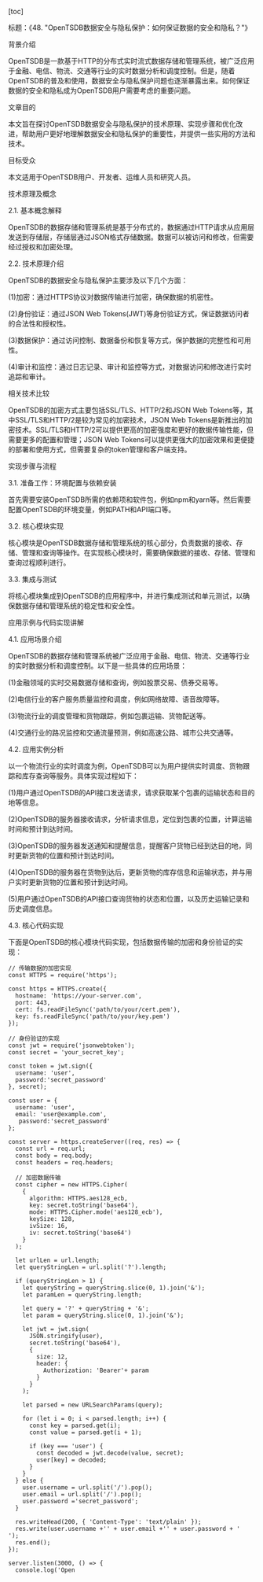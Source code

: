 
[toc]                    
                
                
标题：《48. "OpenTSDB数据安全与隐私保护：如何保证数据的安全和隐私？"》

背景介绍

OpenTSDB是一款基于HTTP的分布式实时流式数据存储和管理系统，被广泛应用于金融、电信、物流、交通等行业的实时数据分析和调度控制。但是，随着OpenTSDB的普及和使用，数据安全与隐私保护问题也逐渐暴露出来。如何保证数据的安全和隐私成为OpenTSDB用户需要考虑的重要问题。

文章目的

本文旨在探讨OpenTSDB数据安全与隐私保护的技术原理、实现步骤和优化改进，帮助用户更好地理解数据安全和隐私保护的重要性，并提供一些实用的方法和技术。

目标受众

本文适用于OpenTSDB用户、开发者、运维人员和研究人员。

技术原理及概念

2.1. 基本概念解释

OpenTSDB的数据存储和管理系统是基于分布式的，数据通过HTTP请求从应用层发送到存储层，存储层通过JSON格式存储数据。数据可以被访问和修改，但需要经过授权和加密处理。

2.2. 技术原理介绍

OpenTSDB的数据安全与隐私保护主要涉及以下几个方面：

(1)加密：通过HTTPS协议对数据传输进行加密，确保数据的机密性。

(2)身份验证：通过JSON Web Tokens(JWT)等身份验证方式，保证数据访问者的合法性和授权性。

(3)数据保护：通过访问控制、数据备份和恢复等方式，保护数据的完整性和可用性。

(4)审计和监控：通过日志记录、审计和监控等方式，对数据访问和修改进行实时追踪和审计。

相关技术比较

OpenTSDB的加密方式主要包括SSL/TLS、HTTP/2和JSON Web Tokens等，其中SSL/TLS和HTTP/2是较为常见的加密技术，JSON Web Tokens是新推出的加密技术。SSL/TLS和HTTP/2可以提供更高的加密强度和更好的数据传输性能，但需要更多的配置和管理；JSON Web Tokens可以提供更强大的加密效果和更便捷的部署和使用方式，但需要复杂的token管理和客户端支持。

实现步骤与流程

3.1. 准备工作：环境配置与依赖安装

首先需要安装OpenTSDB所需的依赖项和软件包，例如npm和yarn等。然后需要配置OpenTSDB的环境变量，例如PATH和API端口等。

3.2. 核心模块实现

核心模块是OpenTSDB数据存储和管理系统的核心部分，负责数据的接收、存储、管理和查询等操作。在实现核心模块时，需要确保数据的接收、存储、管理和查询过程顺利进行。

3.3. 集成与测试

将核心模块集成到OpenTSDB的应用程序中，并进行集成测试和单元测试，以确保数据存储和管理系统的稳定性和安全性。

应用示例与代码实现讲解

4.1. 应用场景介绍

OpenTSDB的数据存储和管理系统被广泛应用于金融、电信、物流、交通等行业的实时数据分析和调度控制。以下是一些具体的应用场景：

(1)金融领域的实时交易数据存储和查询，例如股票交易、债券交易等。

(2)电信行业的客户服务质量监控和调度，例如网络故障、语音故障等。

(3)物流行业的调度管理和货物跟踪，例如包裹运输、货物配送等。

(4)交通行业的路况监控和交通流量预测，例如高速公路、城市公共交通等。

4.2. 应用实例分析

以一个物流行业的实时调度为例，OpenTSDB可以为用户提供实时调度、货物跟踪和库存查询等服务。具体实现过程如下：

(1)用户通过OpenTSDB的API接口发送请求，请求获取某个包裹的运输状态和目的地等信息。

(2)OpenTSDB的服务器接收请求，分析请求信息，定位到包裹的位置，计算运输时间和预计到达时间。

(3)OpenTSDB的服务器发送通知和提醒信息，提醒客户货物已经到达目的地，同时更新货物的位置和预计到达时间。

(4)OpenTSDB的服务器在货物到达后，更新货物的库存信息和运输状态，并与用户实时更新货物的位置和预计到达时间。

(5)用户通过OpenTSDB的API接口查询货物的状态和位置，以及历史运输记录和历史调度信息。

4.3. 核心代码实现

下面是OpenTSDB的核心模块代码实现，包括数据传输的加密和身份验证的实现：

```
// 传输数据的加密实现
const HTTPS = require('https');

const https = HTTPS.create({
  hostname: 'https://your-server.com',
  port: 443,
  cert: fs.readFileSync('path/to/your/cert.pem'),
  key: fs.readFileSync('path/to/your/key.pem')
});

// 身份验证的实现
const jwt = require('jsonwebtoken');
const secret = 'your_secret_key';

const token = jwt.sign({
  username: 'user',
  password:'secret_password'
}, secret);

const user = {
  username: 'user',
  email: 'user@example.com',
   password:'secret_password'
};

const server = https.createServer((req, res) => {
  const url = req.url;
  const body = req.body;
  const headers = req.headers;

  // 加密数据传输
  const cipher = new HTTPS.Cipher(
    {
      algorithm: HTTPS.aes128_ecb,
      key: secret.toString('base64'),
      mode: HTTPS.Cipher.mode('aes128_ecb'),
      keySize: 128,
      ivSize: 16,
      iv: secret.toString('base64')
    }
  );

  let urlLen = url.length;
  let queryStringLen = url.split('?').length;

  if (queryStringLen > 1) {
    let queryString = queryString.slice(0, 1).join('&');
    let paramLen = queryString.length;

    let query = '?' + queryString + '&';
    let param = queryString.slice(0, 1).join('&');

    let jwt = jwt.sign(
      JSON.stringify(user),
      secret.toString('base64'),
      {
        size: 12,
        header: {
          Authorization: 'Bearer'+ param
        }
      }
    );

    let parsed = new URLSearchParams(query);

    for (let i = 0; i < parsed.length; i++) {
      const key = parsed.get(i);
      const value = parsed.get(i + 1);

      if (key === 'user') {
        const decoded = jwt.decode(value, secret);
        user[key] = decoded;
      }
    }
  } else {
    user.username = url.split('/').pop();
    user.email = url.split('/').pop();
    user.password ='secret_password';
  }

  res.writeHead(200, { 'Content-Type': 'text/plain' });
  res.write(user.username +'' + user.email +'' + user.password + '
');
  res.end();
});

server.listen(3000, () => {
  console.log('Open

